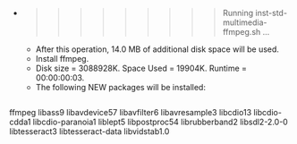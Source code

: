 * >>>>>>>>> Running inst-std-multimedia-ffmpeg.sh ...
  * After this operation, 14.0 MB of additional disk space will be used.
  * Install ffmpeg.
  * Disk size = 3088928K. Space Used = 19904K. Runtime = 00:00:00:03.
  * The following NEW packages will be installed:
  ```bash
ffmpeg libass9 libavdevice57 libavfilter6 libavresample3
libcdio13 libcdio-cdda1 libcdio-paranoia1 liblept5 libpostproc54
librubberband2 libsdl2-2.0-0 libtesseract3 libtesseract-data libvidstab1.0
  ```
